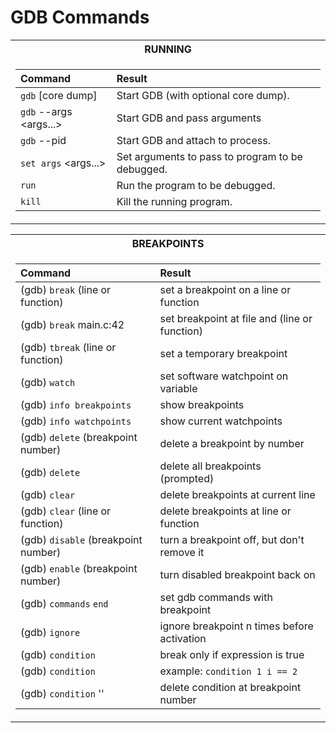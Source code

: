 # GDB Commands

<div>
<table>
<tr><th>RUNNING</th>
<tr><td>

| Command | Result |
| :------ | :----- |
| `gdb` <program> [core dump]           | Start GDB (with optional core dump).                |
| `gdb` --args <program> <args...>      | Start GDB and pass arguments                        |
| `gdb` --pid <pid>                     | Start GDB and attach to process.                    |
| `set args` <args...>                  | Set arguments to pass to program to be debugged.    |
| `run`                                 | Run the program to be debugged.                     |
| `kill`                                | Kill the running program.                           |
</td></tr> </table
</div>
  
<div>
<table>
<tr><th>BREAKPOINTS</th>
<tr><td>

| Command | Result |
| :------ | :----- |
| (gdb) `break` (line or function)                      | set a breakpoint on a line or function            |
| (gdb) `break` main.c:42                               | set breakpoint at file and (line or function)     |
| (gdb) `tbreak` (line or function)                     | set a temporary breakpoint                        |
| (gdb) `watch` <variable>                              | set software watchpoint on variable               |
| (gdb) `info breakpoints`                              | show breakpoints                                  |
| (gdb) `info watchpoints`                              | show current watchpoints                          |
| (gdb) `delete` (breakpoint number)                    | delete a breakpoint by number                     |
| (gdb) `delete`                                        | delete all breakpoints (prompted)                 |
| (gdb) `clear`                                         | delete breakpoints at current line                |
| (gdb) `clear` (line or function)                      | delete breakpoints at line or function            |
| (gdb) `disable` (breakpoint number)                   | turn a breakpoint off, but don't remove it        |
| (gdb) `enable` (breakpoint number)                    | turn disabled breakpoint back on                  |
| (gdb) `commands` <breakpoint number> <commands> `end` | set gdb commands with breakpoint                  |
| (gdb) `ignore` <breakpoint number> <n times>          | ignore breakpoint n times before activation       |
| (gdb) `condition` <breakpoint number> <expression>    | break only if expression is true                  |
| (gdb) `condition` <breakpoint number> <condition>     | example: `condition 1 i == 2`                     |
| (gdb) `condition` '<breakpoint number>'                 | delete condition at breakpoint number             |
  
</td></tr> </table
</div>










